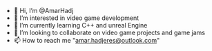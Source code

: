 - 👋 Hi, I’m @AmarHadj
- 👀 I’m interested in video game development 
- 🌱 I’m currently learning C++ and unreal Engine
- 💞️ I’m looking to collaborate on video game projects and game jams
- 📫 How to reach me "amar.hadjeres@outlook.com"

<!---
AmarHadj/AmarHadj is a ✨ special ✨ repository because its `README.md` (this file) appears on your GitHub profile.
You can click the Preview link to take a look at your changes.
--->
